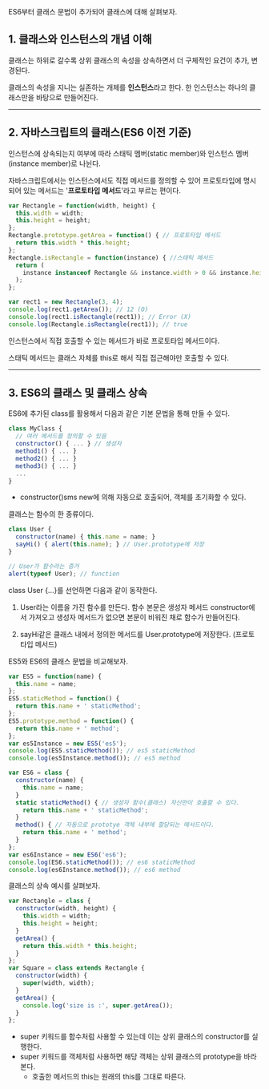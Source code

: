 ES6부터 클래스 문법이 추가되어 클래스에 대해 살펴보자.

## 1. 클래스와 인스턴스의 개념 이해

클래스는 하위로 갈수록 상위 클래스의 속성을 상속하면서 더 구체적인 요건이 추가, 변경된다.

클래스의 속성을 지니는 실존하는 개체를 **인스턴스**라고 한다. 한 인스턴스는 하나의 클래스만을 바탕으로 만들어진다.

----

## 2. 자바스크립트의 클래스(ES6 이전 기준)

인스턴스에 상속되는지 여부에 따라 스태틱 멤버(static member)와 인스턴스 멤버(instance member)로 나뉜다.

자바스크립트에서는 인스턴스에서도 직접 메서드를 정의할 수 있어 프로토타입에 명시되어 있는 메서드는 '**프로토타입 메서드**'라고 부르는 편이다.

```js
var Rectangle = function(width, height) {
  this.width = width;
  this.height = height;
};
Rectangle.prototype.getArea = function() { // 프로토타입 메서드
  return this.width * this.height;
};
Rectangle.isRectangle = function(instance) { //스태틱 메서드
  return (
    instance instanceof Rectangle && instance.width > 0 && instance.height > 0
  );
};

var rect1 = new Rectangle(3, 4);
console.log(rect1.getArea()); // 12 (O)
console.log(rect1.isRectangle(rect1)); // Error (X)
console.log(Rectangle.isRectangle(rect1)); // true
```

인스턴스에서 직접 호출할 수 있는 메서드가 바로 프로토타입 메서드이다.

스태틱 메서드는 클래스 자체를 this로 해서 직접 접근해야만 호출할 수 있다.

----

## 3. ES6의 클래스 및 클래스 상속

ES6에 추가된 class를 활용해서 다음과 같은 기본 문법을 통해 만들 수 있다.
```js
class MyClass {
  // 여러 메서드를 정의할 수 있음
  constructor() { ... } // 생성자
  method1() { ... }
  method2() { ... }
  method3() { ... }
  ...
}
```
- constructor()sms new에 의해 자동으로 호출되어, 객체를 초기화할 수 있다. 


클래스는 함수의 한 종류이다.
```js
class User {
  constructor(name) { this.name = name; }
  sayHi() { alert(this.name); } // User.prototype에 저장
}

// User가 함수라는 증거
alert(typeof User); // function
```
class User {...}를 선언하면 다음과 같이 동작한다.

1. User라는 이름을 가진 함수를 만든다. 함수 본문은 생성자 메서드 constructor에서 가져오고 생성자 메서드가 없으면 본문이 비워진 채로 함수가 만들어진다.

2. sayHi같은 클래스 내에서 정의한 메서드를 User.prototype에 저장한다. (프로토타입 메서드)



ES5와 ES6의 클래스 문법을 비교해보자.

```js
var ES5 = function(name) {
  this.name = name;
};
ES5.staticMethod = function() {
  return this.name + ' staticMethod';
};
ES5.prototype.method = function() {
  return this.name + ' method';
};
var es5Instance = new ES5('es5');
console.log(ES5.staticMethod()); // es5 staticMethod
console.log(es5Instance.method()); // es5 method

var ES6 = class {
  constructor(name) {
    this.name = name;
  }
  static staticMethod() { // 생성자 함수(클래스) 자신만이 호출할 수 있다.
    return this.name + ' staticMethod';
  }
  method() { // 자동으로 prototye 객체 내부에 할당되는 메서드이다.
    return this.name + ' method';
  }
};
var es6Instance = new ES6('es6');
console.log(ES6.staticMethod()); // es6 staticMethod
console.log(es6Instance.method()); // es6 method
```


클래스의 상속 예시를 살펴보자.

```js
var Rectangle = class {
  constructor(width, height) {
    this.width = width;
    this.height = height;
  }
  getArea() {
    return this.width * this.height;
  }
};
var Square = class extends Rectangle {
  constructor(width) {
    super(width, width);
  }
  getArea() {
    console.log('size is :', super.getArea());
  }
};
```

- super 키워드를 함수처럼 사용할 수 있는데 이는 상위 클래스의 constructor를 실행한다.
- super 키워드를 객체처럼 사용하면 해당 객체는 상위 클래스의 prototype을 바라본다.
  - 호출한 메서드의 this는 원래의 this를 그대로 따른다.

